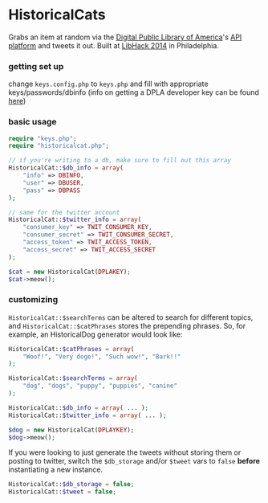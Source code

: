HistoricalCats
==============

Grabs an item at random via the [Digital Public Library of America](http://db.la)'s [API platform](http://dp.la/developers/) and tweets it out. Built at [LibHack 2014](http://libhack.org) in Philadelphia.

### getting set up

change `keys.config.php` to `keys.php` and fill with appropriate keys/passwords/dbinfo (info on getting a DPLA developer key can be found [here](http://dp.la/info/developers/codex/policies/#get-a-key))

### basic usage

```php
require "keys.php";
require "historicalcat.php";

// if you're writing to a db, make sure to fill out this array
HistoricalCat::$db_info = array(
    "info" => DBINFO,
    "user" => DBUSER,
    "pass" => DBPASS
);

// same for the twitter account
HistoricalCat::$twitter_info = array(
    "consumer_key" => TWIT_CONSUMER_KEY,
    "consumer_secret" => TWIT_CONSUMER_SECRET,
    "access_token" => TWIT_ACCESS_TOKEN,
    "access_secret" => TWIT_ACCESS_SECRET
);

$cat = new HistoricalCat(DPLAKEY);
$cat->meow();

```

### customizing

`HistoricalCat::$searchTerms` can be altered to search for different topics, and `HistoricalCat::$catPhrases` stores the prepending phrases. So, for example, an HistoricalDog generator would look like:

```php
HistoricalCat::$catPhrases = array(
    "Woof!", "Very doge!", "Such wow!", "Bark!!"
);

HistoricalCat::$searchTerms = array(
    "dog", "dogs", "puppy", "puppies", "canine"
);

HistoricalCat::$db_info = array( ... );
HistoricalCat::$twitter_info = array( ... );

$dog = new HistoricalCat(DPLAYKEY);
$dog->meow();
```

If you were looking to just generate the tweets without storing them or posting to twitter, switch the `$db_storage` and/or `$tweet` vars to `false` __before__ instantiating a new instance.

```php
HistoricalCat::$db_storage = false;
HistoricalCat::$tweet = false;
```
